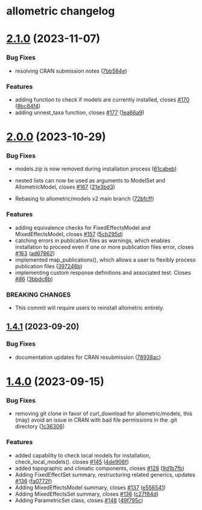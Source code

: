 # allometric changelog

# [2.1.0](https://github.com/allometric/allometric/compare/v2.0.0...v2.1.0) (2023-11-07)


### Bug Fixes

* resolving CRAN submission notes ([7bb584e](https://github.com/allometric/allometric/commit/7bb584ec39dcf03c7596e74ca2eb229a7eb9bebf))


### Features

* adding function to check if models are currently installed, closes [#170](https://github.com/allometric/allometric/issues/170) ([8bc84f4](https://github.com/allometric/allometric/commit/8bc84f423d7a9f8e35eaf0b181648b222d3d9417))
* adding unnest_taxa function, closes [#177](https://github.com/allometric/allometric/issues/177) ([1ea66a9](https://github.com/allometric/allometric/commit/1ea66a966043bf63ceeb70d9abb37d80602c3c69))

# [2.0.0](https://github.com/allometric/allometric/compare/v1.4.1...v2.0.0) (2023-10-29)


### Bug Fixes

* models.zip is now removed during installation process ([61cabeb](https://github.com/allometric/allometric/commit/61cabebd1ce084306370aa324032daa782c70eb2))
* nested lists can now be used as arguments to ModelSet and AllometricModel, closes [#167](https://github.com/allometric/allometric/issues/167) ([21e3bd3](https://github.com/allometric/allometric/commit/21e3bd35c4446acb13bda39e0d6a10329f4a8932))


* Rebasing to allometric/models v2 main branch ([72bfcff](https://github.com/allometric/allometric/commit/72bfcff96755fb8dfac4389949442fb36b7da30f))


### Features

* adding equivalence checks for FixedEffectsModel and MixedEffectsModel, closes [#157](https://github.com/allometric/allometric/issues/157) ([5cb295d](https://github.com/allometric/allometric/commit/5cb295d3fe65b8b9359ce049bccd22cad0666e20))
* catching errors in publication files as warnings, which enables installation to proceed even if one or more publication files error, closes [#163](https://github.com/allometric/allometric/issues/163) ([ad67862](https://github.com/allometric/allometric/commit/ad6786218b40e662dc425fb946e58d9deb443203))
* implemented map_publications(), which allows a user to flexibly process publication files ([397246b](https://github.com/allometric/allometric/commit/397246b11af8fdb62b5ae3661f55584cfc95e8d0))
* implementing custom response definitions and associated test. Closes [#86](https://github.com/allometric/allometric/issues/86) ([3bbdc8b](https://github.com/allometric/allometric/commit/3bbdc8b3287ca283dabddb220724dddab1615ba0))


### BREAKING CHANGES

* This commit will require users to reinstall allometric
entirely.

## [1.4.1](https://github.com/brycefrank/allometric/compare/v1.4.0...v1.4.1) (2023-09-20)


### Bug Fixes

* documentation updates for CRAN resubmission ([78938ac](https://github.com/brycefrank/allometric/commit/78938acd11ec64824f0779de2f84f5b8a38c3bbf))

# [1.4.0](https://github.com/allometric/allometric/compare/v1.3.1...v1.4.0) (2023-09-15)


### Bug Fixes

* removing git clone in favor of curl_download for allometric/models, this (may) avoid an issue in CRAN with bad file permissions in the .git directory ([1c36306](https://github.com/allometric/allometric/commit/1c36306426fb686d64d3a7ed962e864bd4f8e4ab))


### Features

* added capability to check local models for installation, check_local_models(). closes [#145](https://github.com/allometric/allometric/issues/145) ([4de906f](https://github.com/allometric/allometric/commit/4de906f26ea3cad5d8ab1f048a984ba731a88b08))
* added topographic and climatic components, closes [#128](https://github.com/allometric/allometric/issues/128) ([9d1b7fb](https://github.com/allometric/allometric/commit/9d1b7fbe63eb61c77d500a7a7549f5ab599a69a9))
* Adding FixedEffectSet summary, restructuring related generics, updates [#136](https://github.com/allometric/allometric/issues/136) ([fa0772f](https://github.com/allometric/allometric/commit/fa0772f6e6007079d8d68383f79f121c5c77f8a1))
* Adding MixedEffectsModel summary, closes [#137](https://github.com/allometric/allometric/issues/137) ([e556541](https://github.com/allometric/allometric/commit/e556541c868d1ca48a66180666b58527e2c83318))
* Adding MixedEffectsSet summary, closes [#136](https://github.com/allometric/allometric/issues/136) ([c27f84d](https://github.com/allometric/allometric/commit/c27f84d35f653d0b52ead57a8345ed911988486a))
* Adding ParametricSet class, closes [#148](https://github.com/allometric/allometric/issues/148) ([49f795c](https://github.com/allometric/allometric/commit/49f795c0e3e2eb4988d4b33547b0e214518cf4d7))
